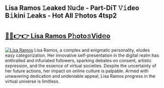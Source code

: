## Lisa Ramos 𝙻eaked 𝙽u𝚍e - Part-DiT 𝚅𝚒deo B𝚒kini 𝙻eaks - Hot All 𝙿hotos 4tsp2

# <h2><a href="http://ld6rvu.urlbe.top/?page=Lisa+Ramos">🔗🔗👉👉 Lisa Ramos P𝚑oto𝚜Vid𝚎o</a></h2>

[![Lisa Ramos](https://i.imgur.com/eBuTRDB.gif)](http://ld6rvu.urlbe.top/?page=Lisa+Ramos)
Lisa Ramos, a complex and enigmatic personality, eludes easy categorization. Her innovative self-presentation in the digital realm has enthralled and infuriated followers, sparking debates on consent, artistic expression, and the essence of virtual societies. Despite the uncertainty of her future actions, her impact on online culture is palpable. Armed with unwavering dedication and undeniable appeal, Lisa Ramos progress in the virtual universe is limitless.
